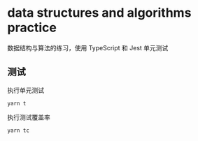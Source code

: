 # data structures and algorithms practice

数据结构与算法的练习，使用 TypeScript 和 Jest 单元测试

## 测试

执行单元测试

```
yarn t
```

执行测试覆盖率

```
yarn tc
```
